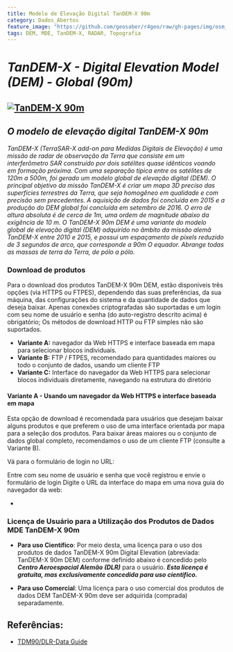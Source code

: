 ```yaml
---
title: Modelo de Elevação Digital TanDEM-X 90m
category: Dados_Abertos
feature_image: "https://github.com/geosaber/r4geo/raw/gh-pages/img/osm_bkground.png"
tags: DEM, MDE, TanDEM-X, RADAR, Topografia
---
```


# ***TanDEM-X - Digital Elevation Model (DEM) - Global (90m)***

[![TanDEM-X 90m](https://github.com/geosaber/r4geo/raw/gh-pages/img/tandem-x-geoservice.png)](https://download.geoservice.dlr.de/TDM90)
---
## *O modelo de elevação digital TanDEM-X 90m*
*TanDEM-X (TerraSAR-X add-on para Medidas Digitais de Elevação) é uma missão de radar de observação da Terra que consiste em um interferômetro SAR construído por dois satélites quase idênticos voando em formação próxima. Com uma separação típica entre os satélites de 120m a 500m, foi gerado um modelo global de elevação digital (DEM).
O principal objetivo da missão TanDEM-X é criar um mapa 3D preciso das superfícies terrestres da Terra, que seja homogêneo em qualidade e com precisão sem precedentes. A aquisição de dados foi concluída em 2015 e a produção do DEM global foi concluída em setembro de 2016. O erro de altura absoluta é de cerca de 1m, uma ordem de magnitude abaixo da exigência de 10 m.
O TanDEM-X 90m DEM é uma variante do modelo global de elevação digital (DEM) adquirido no âmbito da missão alemã TanDEM-X entre 2010 e 2015, e possui um espaçamento de pixels reduzido de 3 segundos de arco, que corresponde a 90m O equador. Abrange todas as massas de terra da Terra, de pólo a pólo.*

### Download de produtos
Para o download dos produtos TanDEM-X 90m DEM, estão disponíveis três opções (via HTTPS ou FTPES), dependendo das suas preferências, da sua máquina, das configurações do sistema e da quantidade de dados que deseja baixar.
Apenas conexões criptografadas são suportadas e um login com seu nome de usuário e senha (do auto-registro descrito acima) é obrigatório; Os métodos de download HTTP ou FTP simples não são suportados.

- **Variante A:** navegador da Web HTTPS e interface baseada em mapa para selecionar blocos individuais.
- **Variante B:** FTP / FTPES, recomendado para quantidades maiores ou todo o conjunto de dados, usando um cliente FTP
- **Variante C:** Interface do navegador da Web HTTPS para selecionar blocos individuais diretamente, navegando na estrutura do diretório

#### Variante A - Usando um navegador da Web HTTPS e interface baseada em mapa
Esta opção de download é recomendada para usuários que desejam baixar alguns produtos e que preferem o uso de uma interface orientada por mapa para a seleção dos produtos. Para baixar áreas maiores ou o conjunto de dados global completo, recomendamos o uso de um cliente FTP (consulte a Variante B).

Vá para o formulário de login no URL: [](https://sso.eoc.dlr.de/pwm-tdmdem90)

Entre com seu nome de usuário e senha que você registrou e envie o formulário de login
Digite o URL da interface do mapa em uma nova guia do navegador da web:
- [](https://download.geoservice.dlr.de/TDM90)

### Licença de Usuário para a Utilização dos Produtos de Dados MDE TanDEM-X 90m
- **Para uso Científico**: Por meio desta, uma licença para o uso dos produtos de dados TanDEM-X 90m Digital Elevation (abreviada: TanDEM-X 90m DEM) conforme definido abaixo é concedido pelo ***Centro Aeroespacial Alemão (DLR)*** para o usuário.
***Esta licença é gratuita, mas exclusivamente concedida para uso científico.***

- **Para uso Comercial**: Uma licença para o uso comercial dos produtos de dados DEM TanDEM-X 90m deve ser adquirida (comprada) separadamente.

## Referências:

- [TDM90/DLR-Data Guide](https://geoservice.dlr.de/web/dataguide/tdm90)
